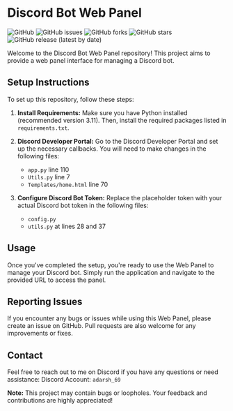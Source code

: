 # Discord Bot Web Panel

![GitHub](https://img.shields.io/github/license/AdarshSudo/Discord-Bot-Web-Panel)
![GitHub issues](https://img.shields.io/github/issues/AdarshSudo/Discord-Bot-Web-Panel)
![GitHub forks](https://img.shields.io/github/forks/AdarshSudo/Discord-Bot-Web-Panel)
![GitHub stars](https://img.shields.io/github/stars/AdarshSudo/Discord-Bot-Web-Panel)
![GitHub release (latest by date)](https://img.shields.io/github/v/release/AdarshSudo/Discord-Bot-Web-Panel)


Welcome to the Discord Bot Web Panel repository! This project aims to provide a web panel interface for managing a Discord bot.

## Setup Instructions

To set up this repository, follow these steps:

1. **Install Requirements:**
   Make sure you have Python installed (recommended version 3.11). Then, install the required packages listed in `requirements.txt`.

2. **Discord Developer Portal:**
   Go to the Discord Developer Portal and set up the necessary callbacks. You will need to make changes in the following files:

   - `app.py` line 110
   - `Utils.py` line 7
   - `Templates/home.html` line 70

3. **Configure Discord Bot Token:**
   Replace the placeholder token with your actual Discord bot token in the following files:

   - `config.py`
   - `utils.py` at lines 28 and 37

## Usage

Once you've completed the setup, you're ready to use the Web Panel to manage your Discord bot. Simply run the application and navigate to the provided URL to access the panel.

## Reporting Issues

If you encounter any bugs or issues while using this Web Panel, please create an issue on GitHub. Pull requests are also welcome for any improvements or fixes.

## Contact

Feel free to reach out to me on Discord if you have any questions or need assistance:
Discord Account: `adarsh_69`

**Note:** This project may contain bugs or loopholes. Your feedback and contributions are highly appreciated!
